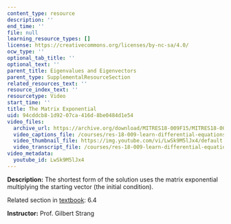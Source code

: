 ```yaml
---
content_type: resource
description: ''
end_time: ''
file: null
learning_resource_types: []
license: https://creativecommons.org/licenses/by-nc-sa/4.0/
ocw_type: ''
optional_tab_title: ''
optional_text: ''
parent_title: Eigenvalues and Eigenvectors
parent_type: SupplementalResourceSection
related_resources_text: ''
resource_index_text: ''
resourcetype: Video
start_time: ''
title: The Matrix Exponential
uid: 94cddcb8-1d92-07ca-416d-8be0484d1e54
video_files:
  archive_url: https://archive.org/download/MITRES18-009F15/MITRES18-009F15_6_4_MatrixExponential_300k.mp4
  video_captions_file: /courses/res-18-009-learn-differential-equations-up-close-with-gilbert-strang-and-cleve-moler-fall-2015/d88b2c13dee456df94cac7168ff169bf_LwSk9M5lJx4.vtt
  video_thumbnail_file: https://img.youtube.com/vi/LwSk9M5lJx4/default.jpg
  video_transcript_file: /courses/res-18-009-learn-differential-equations-up-close-with-gilbert-strang-and-cleve-moler-fall-2015/8be2e5a25c9fa6db86d0c8ad21b554a5_LwSk9M5lJx4.pdf
video_metadata:
  youtube_id: LwSk9M5lJx4
---
```


**Description:** The shortest form of the solution uses the matrix exponential multiplying the starting vector (the initial condition).

Related section in [textbook](http://www-math.mit.edu/~gs/dela/): 6.4

**Instructor:** Prof. Gilbert Strang

